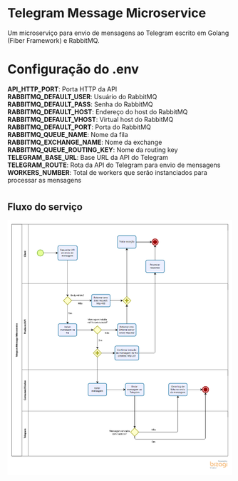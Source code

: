 
# Telegram Message Microservice

Um microserviço para envio de mensagens ao Telegram escrito em Golang (Fiber Framework) e RabbitMQ.

# Configuração do .env
**API_HTTP_PORT**: Porta HTTP da API\
**RABBITMQ_DEFAULT_USER**: Usuário do RabbitMQ\
**RABBITMQ_DEFAULT_PASS**: Senha do RabbitMQ\
**RABBITMQ_DEFAULT_HOST**: Endereço do host do RabbitMQ\
**RABBITMQ_DEFAULT_VHOST**: Virtual host do RabbitMQ\
**RABBITMQ_DEFAULT_PORT**: Porta do RabbitMQ\
**RABBITMQ_QUEUE_NAME**: Nome da fila\
**RABBITMQ_EXCHANGE_NAME**: Nome da exchange\
**RABBITMQ_QUEUE_ROUTING_KEY**: Nome da routing key\
**TELEGRAM_BASE_URL**: Base URL da API do Telegram\
**TELEGRAM_ROUTE**: Rota da API do Telegram para envio de mensagens\
**WORKERS_NUMBER**: Total de workers que serão instanciados para processar as mensagens

#

## Fluxo do serviço

![App Screenshot](https://raw.githubusercontent.com/lucas2500/telegram-message-microservice/master/Fluxo%20do%20servi%C3%A7o.png)

